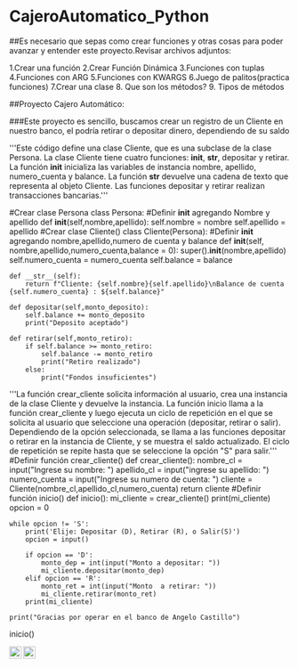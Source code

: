 # CajeroAutomatico_Python

##Es necesario que sepas como crear funciones y otras cosas para poder avanzar y entender este proyecto.Revisar archivos adjuntos:

1.Crear una función
2.Crear Función Dinámica
3.Funciones con tuplas
4.Funciones con ARG
5.Funciones con KWARGS
6.Juego de palitos(practica funciones)
7.Crear una clase
8. Que son los métodos?
9. Tipos de métodos


##Proyecto Cajero Automático:

###Este proyecto es sencillo, buscamos crear un registro de un Cliente en nuestro banco, el podría retirar o depositar dinero, dependiendo de su saldo

'''Este código define una clase Cliente, que es una subclase de la clase Persona. 
La clase Cliente tiene cuatro funciones: __init__, __str__, depositar y retirar. 
La función __init__ inicializa las variables de instancia nombre, apellido,
 numero_cuenta y balance. La función __str__ devuelve una cadena de texto 
 que representa al objeto Cliente. Las funciones depositar y retirar 
 realizan transacciones bancarias.'''

#Crear clase Persona
class Persona:
    #Definir __init__ agregando Nombre y apellido
    def __init__(self,nombre,apellido):
        self.nombre = nombre
        self.apellido = apellido
#Crear clase Cliente()
class Cliente(Persona):
    #Definir __init__ agregando nombre,apellido,numero de cuenta y balance
    def __init__(self, nombre,apellido,numero_cuenta,balance = 0):
        super().__init__(nombre,apellido)
        self.numero_cuenta = numero_cuenta
        self.balance = balance

    def __str__(self):
        return f"Cliente: {self.nombre}{self.apellido}\nBalance de cuenta {self.numero_cuenta} : ${self.balance}"

    def depositar(self,monto_deposito):
        self.balance += monto_deposito
        print("Deposito aceptado")

    def retirar(self,monto_retiro):
        if self.balance >= monto_retiro:
            self.balance -= monto_retiro
            print("Retiro realizado")
        else:
            print("Fondos insuficientes")


'''La función crear_cliente solicita información al usuario, crea una instancia de la clase Cliente y devuelve la instancia. 
La función inicio llama a la función crear_cliente y luego ejecuta un ciclo de repetición en el que se solicita al usuario 
que seleccione una operación (depositar, retirar o salir). Dependiendo de la opción seleccionada, se llama a las funciones
 depositar o retirar en la instancia de Cliente, y se muestra el saldo actualizado. El ciclo de repetición se repite hasta 
 que se seleccione la opción "S" para salir.'''
#Definir función crear_cliente()
def crear_cliente():
    nombre_cl = input("Ingrese su nombre: ")
    apellido_cl = input("ingrese su apellido: ")
    numero_cuenta = input("Ingrese su numero de cuenta: ")
    cliente = Cliente(nombre_cl,apellido_cl,numero_cuenta)
    return cliente
#Definir función inicio()
def inicio():
    mi_cliente = crear_cliente()
    print(mi_cliente)
    opcion = 0

    while opcion != 'S':
        print('Elije: Depositar (D), Retirar (R), o Salir(S)')
        opcion = input()

        if opcion == 'D':
            monto_dep = int(input("Monto a depositar: "))
            mi_cliente.depositar(monto_dep)
        elif opcion == 'R':
            monto_ret = int(input("Monto  a retirar: "))
            mi_cliente.retirar(monto_ret)
        print(mi_cliente)

    print("Gracias por operar en el banco de Angelo Castillo")

inicio()

<a href="https://www.instagram.com/angelocastilloperz/">
  <img align="left" alt="Abhishek's Instagram" width="22px" src="https://raw.githubusercontent.com/hussainweb/hussainweb/main/icons/instagram.png" />
</a>
<a href="https://twitter.com/AngeloCasell">
  <img align="left" alt="Abhishek Naidu | Twitter" width="22px" src="https://raw.githubusercontent.com/peterthehan/peterthehan/master/assets/twitter.svg" />
</a>
<a href="https://www.linkedin.com/in/castilloperz/">





